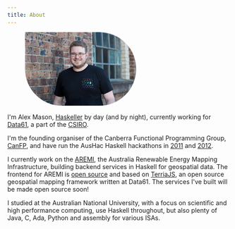 ```yaml
---
title: About
---
```

<figure>
  <img src="images/Headshot.jpg" alt="My face" style="width: 18em; border-radius: 0px 120px 120px 120px;"/>
</figure>

I'm Alex Mason, <a href="https://haskell.org">Haskeller</a> by day (and by night),
currently working for <a href="https://data61.csiro.au">Data61</a>,
a part of the <a href="https://www.csiro.au">CSIRO</a>.


I'm the founding organiser of the Canberra Functional Programming Group,
<a href="https://www.meetup.com/CanFPG">CanFP</a>, and have run the AusHac
Haskell hackathons in <a href="https://wiki.haskell.org/AusHac2011">2011</a>
and <a href="https://wiki.haskell.org/AusHac2012">2012</a>.


I currently work on the <a href="http://nationalmap.gov.au/renewables/">AREMI</a>, the
Australia Renewable Energy Mapping Infrastructure, building backend
services in Haskell for geospatial data. The frontend for AREMI is
<a href="http://github.com/NICTA/aremi-natmap">open source</a> and based
on <a href="http://terria.io">TerriaJS</a>, an open source geospatial mapping
framework written at Data61. The services I've built will be made open source
soon!


I studied at the Australian
National University, with a focus on scientific and high performance computing,
use Haskell throughout, but also plenty of Java, C, Ada, Python and assembly for
various ISAs.

